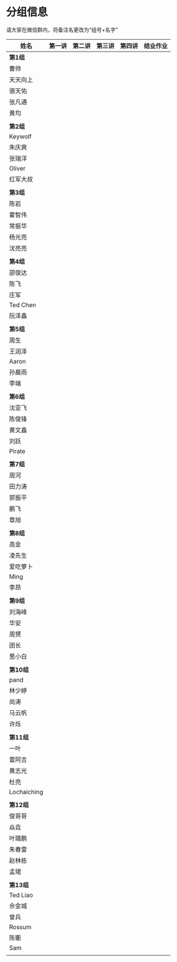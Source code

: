 # 分组信息

请大家在微信群内，将备注名更改为“组号+名字”

| 姓名          | 第一讲 | 第二讲 | 第三讲 | 第四讲 | 结业作业 |
|-------------|-----|-----|-----|-----|------|
|**第1组**           |     |     |     |     |      |
| 曹帅          |     |     |     |     |      |
| 天天向上        |     |     |     |     |      |
| 骆天佑         |     |     |     |     |      |
| 张凡通         |     |     |     |     |      |
| 黄均          |     |     |     |     |      |
|             |     |     |     |     |      |
|**第2组**           |     |     |     |     |      |
| Keywolf     |     |     |     |     |      |
| 朱庆爽         |     |     |     |     |      |
| 张瑞洋         |     |     |     |     |      |
| Oliver      |     |     |     |     |      |
| 红军大叔        |     |     |     |     |      |
|             |     |     |     |     |      |
|**第3组**           |     |     |     |     |      |
| 陈岩          |     |     |     |     |      |
| 霍智伟         |     |     |     |     |      |
| 常振华         |     |     |     |     |      |
| 杨光亮         |     |     |     |     |      |
| 沈亮亮         |     |     |     |     |      |
|             |     |     |     |     |      |
|**第4组**           |     |     |     |     |      |
| 邵俊达         |     |     |     |     |      |
| 陈飞          |     |     |     |     |      |
| 庄军          |     |     |     |     |      |
| Ted Chen    |     |     |     |     |      |
| 阮泽鑫         |     |     |     |     |      |
|             |     |     |     |     |      |
|**第5组**           |     |     |     |     |      |
| 周生          |     |     |     |     |      |
| 王润泽         |     |     |     |     |      |
| Aaron       |     |     |     |     |      |
| 孙晨雨         |     |     |     |     |      |
| 李端          |     |     |     |     |      |
|             |     |     |     |     |      |
|**第6组**           |     |     |     |     |      |
| 沈亚飞         |     |     |     |     |      |
| 陈俊锋         |     |     |     |     |      |
| 黄文鑫         |     |     |     |     |      |
| 刘跃          |     |     |     |     |      |
| Pirate      |     |     |     |     |      |
|             |     |     |     |     |      |
|**第7组**           |     |     |     |     |      |
| 周河          |     |     |     |     |      |
| 田力涛         |     |     |     |     |      |
| 郭振平         |     |     |     |     |      |
| 鹏飞          |     |     |     |     |      |
| 章旭          |     |     |     |     |      |
|             |     |     |     |     |      |
|**第8组**           |     |     |     |     |      |
| 高金          |     |     |     |     |      |
| 凌先生         |     |     |     |     |      |
| 爱吃萝卜        |     |     |     |     |      |
| Ming        |     |     |     |     |      |
| 李昂          |     |     |     |     |      |
|             |     |     |     |     |      |
|**第9组**           |     |     |     |     |      |
| 刘海峰         |     |     |     |     |      |
| 华安          |     |     |     |     |      |
| 周赟          |     |     |     |     |      |
| 团长          |     |     |     |     |      |
| 葱小白         |     |     |     |     |      |
|             |     |     |     |     |      |
|**第10组**           |     |     |     |     |      |
| pand        |     |     |     |     |      |
| 林少婷         |     |     |     |     |      |
| 尚涛          |     |     |     |     |      |
| 马云帆         |     |     |     |     |      |
| 许烁          |     |     |     |     |      |
|             |     |     |     |     |      |
|**第11组**           |     |     |     |     |      |
| 一叶          |     |     |     |     |      |
| 雷阿吉         |     |     |     |     |      |
| 黄志光         |     |     |     |     |      |
| 杜亮          |     |     |     |     |      |
| Lochaiching |     |     |     |     |      |
|             |     |     |     |     |      |
|**第12组**           |     |     |     |     |      |
| 俊哥哥         |     |     |     |     |      |
| 焱垚          |     |     |     |     |      |
| 叶璐鹏         |     |     |     |     |      |
| 朱春雷         |     |     |     |     |      |
| 赵林栋         |     |     |     |     |      |
| 孟珺          |     |     |     |     |      |
|             |     |     |     |     |      |
|**第13组**           |     |     |     |     |      |
| Ted Liao    |     |     |     |     |      |
| 佘金城         |     |     |     |     |      |
| 曾兵          |     |     |     |     |      |
| Rossum      |     |     |     |     |      |
| 陈衢          |     |     |     |     |      |
| Sam         |     |     |     |     |      |
|             |     |     |     |     |      |
